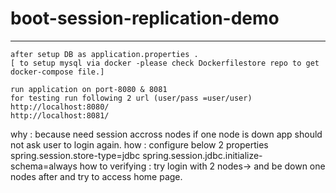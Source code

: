 # boot-session-replication-demo
--------------------------------------
    after setup DB as application.properties .
    [ to setup mysql via docker -please check Dockerfilestore repo to get docker-compose file.]
    
    run application on port-8080 & 8081
    for testing run following 2 url (user/pass =user/user)
    http://localhost:8080/
    http://localhost:8081/

  why :
  because need session accross nodes if one node is down app should not ask user to login again.
  how : configure below 2 properties
  spring.session.store-type=jdbc
  spring.session.jdbc.initialize-schema=always
  how to verifying :
  try login with 2 nodes-> and be down one nodes after and try to access home page.
  
  
